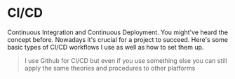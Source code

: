 # CI/CD

Continuous Integration and Continuous Deployment. You might've heard the concept before. Nowadays it's crucial for a project to succeed. Here's some basic types of CI/CD workflows I use as well as how to set them up.

> I use Github for CI/CD but even if you use something else you can still apply the same theories and procedures to other platforms
